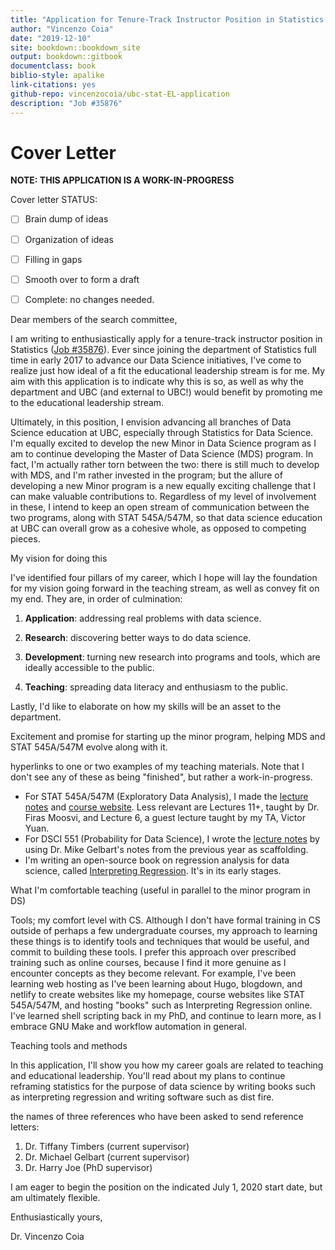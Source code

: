 ```yaml
--- 
title: "Application for Tenure-Track Instructor Position in Statistics at UBC"
author: "Vincenzo Coia"
date: "2019-12-10"
site: bookdown::bookdown_site
output: bookdown::gitbook
documentclass: book
biblio-style: apalike
link-citations: yes
github-repo: vincenzocoia/ubc-stat-EL-application
description: "Job #35876"
---
```


# Cover Letter

**NOTE: THIS APPLICATION IS A WORK-IN-PROGRESS**

Cover letter STATUS:

- [ ] Brain dump of ideas
- [ ] Organization of ideas
- [ ] Filling in gaps
- [ ] Smooth over to form a draft
- [ ] Complete: no changes needed.


<!-- Note to self: Make this like the "trailhead" of the Explore magazine -->

Dear members of the search committee,

I am writing to enthusiastically apply for a tenure-track instructor position in Statistics ([Job #35876](https://www.stat.ubc.ca/three-tenure-track-instructor-positions-statistics-35876)). Ever since joining the department of Statistics full time in early 2017 to advance our Data Science initiatives, I've come to realize just how ideal of a fit the educational leadership stream is for me. My aim with this application is to indicate why this is so, as well as why the department and UBC (and external to UBC!) would benefit by promoting me to the educational leadership stream.

Ultimately, in this position, I envision advancing all branches of Data Science education at UBC, especially through Statistics for Data Science. I'm equally excited to develop the new Minor in Data Science program as I am to continue developing the Master of Data Science (MDS) program. In fact, I'm actually rather torn between the two: there is still much to develop with MDS, and I'm rather invested in the program; but the allure of developing a new Minor program is a new equally exciting challenge that I can make valuable contributions to. Regardless of my level of involvement in these, I intend to keep an open stream of communication between the two programs, along with STAT 545A/547M, so that data science education at UBC can overall grow as a cohesive whole, as opposed to competing pieces. 

My vision for doing this 

I've identified four pillars of my career, which I hope will lay the foundation for my vision going forward in the teaching stream, as well as convey fit on my end. They are, in order of culmination:

1. __Application__: addressing real problems with data science.


2. __Research__: discovering better ways to do data science.
3. __Development__: turning new research into programs and tools, which are ideally accessible to the public.
4. __Teaching__: spreading data literacy and enthusiasm to the public.


Lastly, I'd like to elaborate on how my skills will be an asset to the department. 

Excitement and promise for starting up the minor program, helping MDS and STAT 545A/547M evolve along with it.

hyperlinks to one or two examples of my teaching materials. Note that I don't see any of these as being "finished", but rather a work-in-progress.

- For STAT 545A/547M (Exploratory Data Analysis), I made the [lecture notes](https://stat545guidebook.netlify.com/) and [course website](https://stat545.stat.ubc.ca/). Less relevant are Lectures 11+, taught by Dr. Firas Moosvi, and Lecture 6, a guest lecture taught by my TA, Victor Yuan.
- For DSCI 551 (Probability for Data Science), I wrote the [lecture notes](https://ubc-mds.github.io/DSCI_551_stat-prob-dsci/lectures/) by using Dr. Mike Gelbart's notes from the previous year as scaffolding.
- I'm writing an open-source book on regression analysis for data science, called [Interpreting Regression](https://interpreting-regression.netlify.com/). It's in its early stages.

What I'm comfortable teaching (useful in parallel to the minor program in DS)

Tools; my comfort level with CS. Although I don't have formal training in CS outside of perhaps a few undergraduate courses, my approach to learning these things is to identify tools and techniques that would be useful, and commit to building these tools. I prefer this approach over prescribed training such as online courses, because I find it more genuine as I encounter concepts as they become relevant. For example, I've been learning web hosting as I've been learning about Hugo, blogdown, and netlify to create websites like my homepage, course websites like STAT 545A/547M, and hosting "books" such as Interpreting Regression online. I've learned shell scripting back in my PhD, and continue to learn more, as I embrace GNU Make and workflow automation in general. 

Teaching tools and methods

In this application, I'll show you how my career goals are related to teaching and educational leadership. You'll read about my plans to continue reframing statistics for the purpose of data science by writing books such as interpreting regression and writing software such as dist fire.

the names of three references who have been asked to send reference letters:

1. Dr. Tiffany Timbers (current supervisor)
2. Dr. Michael Gelbart (current supervisor)
3. Dr. Harry Joe (PhD supervisor)

I am eager to begin the position on the indicated July 1, 2020 start date, but am ultimately flexible. 

Enthusiastically yours,

Dr. Vincenzo Coia

